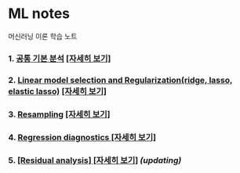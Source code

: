 # ML notes
머신러닝 이론 학습 노트
### 1. [공통 기본 분석](https://github.com/lee-kyubong/ML/tree/master/basic-analysis) [[자세히 보기]](https://github.com/lee-kyubong/ML/tree/master/basic-analysis)
### 2. [Linear model selection and Regularization(ridge, lasso, elastic lasso)](https://github.com/lee-kyubong/ML/tree/master/linear-model-selection-and-regularization) [[자세히 보기]](https://github.com/lee-kyubong/ML/tree/master/linear-model-selection-and-regularization)
### 3. [Resampling](https://github.com/lee-kyubong/ML/tree/master/resampling) [[자세히 보기]](https://github.com/lee-kyubong/ML/tree/master/resampling)
### 4. [Regression diagnostics [자세히 보기]](https://github.com/lee-kyubong/ML/tree/master/regression_diagnostics) 
### 5. [[Residual analysis] [자세히 보기]]() *(updating)*
